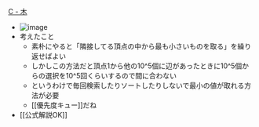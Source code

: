 
[C - 木](https://atcoder.jp/contests/indeednow-qualb/tasks/indeednow_2015_qualc_3)
- ![image](https://gyazo.com/2908a294054ddde75f3d5615245d2b40/thumb/1000)
- 考えたこと
    - 素朴にやると「隣接してる頂点の中から最も小さいものを取る」を繰り返せばよい
    - しかしこの方法だと頂点1から他の10^5個に辺があったときに10^5個からの選択を10^5回くらいするので間に合わない
    - というわけで毎回検索したりソートしたりしないで最小の値が取れる方法が必要
    - [[優先度キュー]]だね
- [[公式解説OK]]
